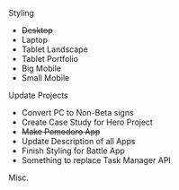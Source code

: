 Styling
 - ~~Desktop~~
 - Laptop
 - Tablet Landscape
 - Tablet Portfolio
 - Big Mobile
 - Small Mobile


Update Projects
 - Convert PC to Non-Beta signs
 - Create Case Study for Hero Project
 - ~~Make Pomodoro App~~
 - Update Description of all Apps
 - Finish Styling for Battle App
 - Something to replace Task Manager API

Misc.